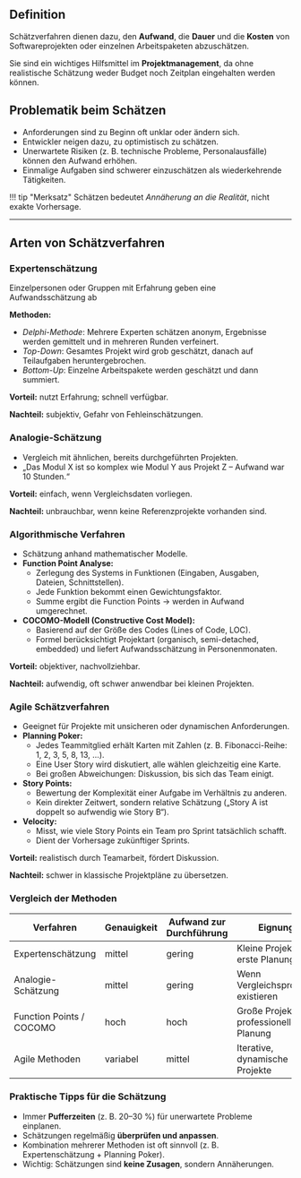 

## Definition
  
Schätzverfahren dienen dazu, den **Aufwand**, die **Dauer** und die **Kosten** von Softwareprojekten oder einzelnen Arbeitspaketen abzuschätzen.

Sie sind ein wichtiges Hilfsmittel im **Projektmanagement**, da ohne realistische Schätzung weder Budget noch Zeitplan eingehalten werden können.


## Problematik beim Schätzen

- Anforderungen sind zu Beginn oft unklar oder ändern sich.  
- Entwickler neigen dazu, zu optimistisch zu schätzen.  
- Unerwartete Risiken (z. B. technische Probleme, Personalausfälle) können den Aufwand erhöhen.  
- Einmalige Aufgaben sind schwerer einzuschätzen als wiederkehrende Tätigkeiten.

!!! tip "Merksatz"
    Schätzen bedeutet *Annäherung an die Realität*, nicht exakte Vorhersage.  

---

## Arten von Schätzverfahren

### Expertenschätzung

Einzelpersonen oder Gruppen mit Erfahrung geben eine Aufwandsschätzung ab

**Methoden:**

- *Delphi-Methode*: Mehrere Experten schätzen anonym, Ergebnisse werden gemittelt und in mehreren Runden verfeinert.
- *Top-Down*: Gesamtes Projekt wird grob geschätzt, danach auf Teilaufgaben heruntergebrochen.
- *Bottom-Up*: Einzelne Arbeitspakete werden geschätzt und dann summiert.

**Vorteil:** nutzt Erfahrung; schnell verfügbar.  

**Nachteil:** subjektiv, Gefahr von Fehleinschätzungen.  

### Analogie-Schätzung

- Vergleich mit ähnlichen, bereits durchgeführten Projekten.  
- „Das Modul X ist so komplex wie Modul Y aus Projekt Z – Aufwand war 10 Stunden.“  

**Vorteil:** einfach, wenn Vergleichsdaten vorliegen.  

**Nachteil:** unbrauchbar, wenn keine Referenzprojekte vorhanden sind.

### Algorithmische Verfahren

- Schätzung anhand mathematischer Modelle.  
- **Function Point Analyse:**  
    - Zerlegung des Systems in Funktionen (Eingaben, Ausgaben, Dateien, Schnittstellen).  
    - Jede Funktion bekommt einen Gewichtungsfaktor.  
    - Summe ergibt die Function Points → werden in Aufwand umgerechnet.  
- **COCOMO-Modell (Constructive Cost Model):**  
    - Basierend auf der Größe des Codes (Lines of Code, LOC).  
    - Formel berücksichtigt Projektart (organisch, semi-detached, embedded) und liefert Aufwandsschätzung in Personenmonaten.  

**Vorteil:** objektiver, nachvollziehbar.  

**Nachteil:** aufwendig, oft schwer anwendbar bei kleinen Projekten.

### Agile Schätzverfahren

- Geeignet für Projekte mit unsicheren oder dynamischen Anforderungen.  
- **Planning Poker:**  
    - Jedes Teammitglied erhält Karten mit Zahlen (z. B. Fibonacci-Reihe: 1, 2, 3, 5, 8, 13, …).  
    - Eine User Story wird diskutiert, alle wählen gleichzeitig eine Karte.  
    - Bei großen Abweichungen: Diskussion, bis sich das Team einigt.  
- **Story Points:**  
    - Bewertung der Komplexität einer Aufgabe im Verhältnis zu anderen.  
    - Kein direkter Zeitwert, sondern relative Schätzung („Story A ist doppelt so aufwendig wie Story B“).  
- **Velocity:**  
    - Misst, wie viele Story Points ein Team pro Sprint tatsächlich schafft.  
    - Dient der Vorhersage zukünftiger Sprints.

**Vorteil:** realistisch durch Teamarbeit, fördert Diskussion.  

**Nachteil:** schwer in klassische Projektpläne zu übersetzen. 

### Vergleich der Methoden

| Verfahren            | Genauigkeit | Aufwand zur Durchführung | Eignung |
|----------------------|-------------|--------------------------|---------|
| Expertenschätzung    | mittel      | gering                   | Kleine Projekte, erste Planung |
| Analogie-Schätzung   | mittel      | gering                   | Wenn Vergleichsprojekte existieren |
| Function Points / COCOMO | hoch    | hoch                     | Große Projekte, professionelle Planung |
| Agile Methoden       | variabel    | mittel                   | Iterative, dynamische Projekte |


### Praktische Tipps für die Schätzung

- Immer **Pufferzeiten** (z. B. 20–30 %) für unerwartete Probleme einplanen.  
- Schätzungen regelmäßig **überprüfen und anpassen**.  
- Kombination mehrerer Methoden ist oft sinnvoll (z. B. Expertenschätzung + Planning Poker).  
- Wichtig: Schätzungen sind **keine Zusagen**, sondern Annäherungen.